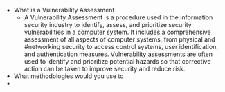 - What is a Vulnerability Assessment
	- A Vulnerability Assessment is a procedure used in the information security industry to identify, assess, and prioritize security vulnerabilities in a computer system. It includes a comprehensive assessment of all aspects of computer systems, from physical and #networking security to access control systems, user identification, and authentication measures. Vulnerability assessments are often used to identify and prioritize potential hazards so that corrective action can be taken to improve security and reduce risk.
- What methodologies would you use to
-